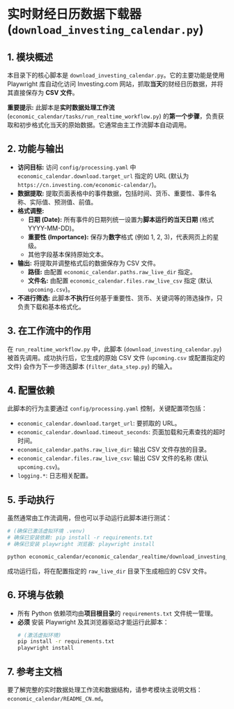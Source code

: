 ﻿# 实时财经日历数据下载器 (`download_investing_calendar.py`)

## 1. 模块概述

本目录下的核心脚本是 `download_investing_calendar.py`。它的主要功能是使用 Playwright 库自动化访问 Investing.com 网站，抓取**当天**的财经日历数据，并将其直接保存为 **CSV 文件**。

**重要提示:** 此脚本是**实时数据处理工作流** (`economic_calendar/tasks/run_realtime_workflow.py`) 的**第一个步骤**，负责获取和初步格式化当天的原始数据。它通常由主工作流脚本自动调用。

## 2. 功能与输出

*   **访问目标:** 访问 `config/processing.yaml` 中 `economic_calendar.download.target_url` 指定的 URL (默认为 `https://cn.investing.com/economic-calendar/`)。
*   **数据提取:** 提取页面表格中的事件数据，包括时间、货币、重要性、事件名称、实际值、预测值、前值。
*   **格式调整:**
    *   **日期 (Date):** 所有事件的日期列统一设置为**脚本运行的当天日期** (格式 YYYY-MM-DD)。
    *   **重要性 (Importance):** 保存为**数字**格式 (例如 1, 2, 3)，代表网页上的星级。
    *   其他字段基本保持原始文本。
*   **输出:** 将提取并调整格式后的数据保存为 CSV 文件。
    *   **路径:** 由配置 `economic_calendar.paths.raw_live_dir` 指定。
    *   **文件名:** 由配置 `economic_calendar.files.raw_live_csv` 指定 (默认 `upcoming.csv`)。
*   **不进行筛选:** 此脚本**不执行**任何基于重要性、货币、关键词等的筛选操作，只负责下载和基本格式化。

## 3. 在工作流中的作用

在 `run_realtime_workflow.py` 中，此脚本 (`download_investing_calendar.py`) 被首先调用。成功执行后，它生成的原始 CSV 文件 (`upcoming.csv` 或配置指定的文件) 会作为下一步筛选脚本 (`filter_data_step.py`) 的输入。

## 4. 配置依赖

此脚本的行为主要通过 `config/processing.yaml` 控制，关键配置项包括：

*   `economic_calendar.download.target_url`: 要抓取的 URL。
*   `economic_calendar.download.timeout_seconds`: 页面加载和元素查找的超时时间。
*   `economic_calendar.paths.raw_live_dir`: 输出 CSV 文件存放的目录。
*   `economic_calendar.files.raw_live_csv`: 输出 CSV 文件的名称 (默认 `upcoming.csv`)。
*   `logging.*`: 日志相关配置。

## 5. 手动执行

虽然通常由工作流调用，但也可以手动运行此脚本进行测试：

```bash
# (确保已激活虚拟环境 .venv)
# 确保已安装依赖: pip install -r requirements.txt
# 确保已安装 playwright 浏览器: playwright install

python economic_calendar/economic_calendar_realtime/download_investing_calendar.py
```

成功运行后，将在配置指定的 `raw_live_dir` 目录下生成相应的 CSV 文件。

## 6. 环境与依赖

*   所有 Python 依赖项均由**项目根目录**的 `requirements.txt` 文件统一管理。
*   **必须** 安装 Playwright 及其浏览器驱动才能运行此脚本：
    ```bash
    # (激活虚拟环境)
    pip install -r requirements.txt
    playwright install
    ```

## 7. 参考主文档

要了解完整的实时数据处理工作流和数据结构，请参考模块主说明文档：`economic_calendar/README_CN.md`。

